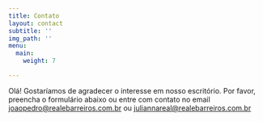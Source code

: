 ```yaml
---
title: Contato
layout: contact
subtitle: ''
img_path: ''
menu:
  main:
    weight: 7

---
```

Olá! Gostaríamos de agradecer o interesse em nosso escritório. Por favor, preencha o formulário abaixo ou entre com contato no email joaopedro@realebarreiros.com.br ou juliannareal@realebarreiros.com.br